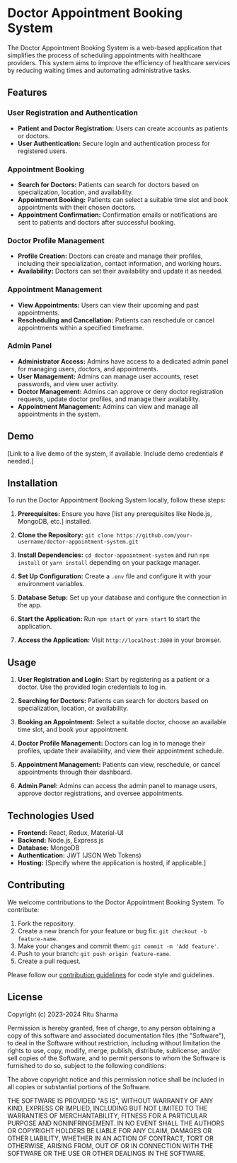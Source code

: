 # Doctor Appointment Booking System

The Doctor Appointment Booking System is a web-based application that simplifies the process of scheduling appointments with healthcare providers. This system aims to improve the efficiency of healthcare services by reducing waiting times and automating administrative tasks.

## Features

### User Registration and Authentication

- **Patient and Doctor Registration:** Users can create accounts as patients or doctors.
- **User Authentication:** Secure login and authentication process for registered users.

### Appointment Booking

- **Search for Doctors:** Patients can search for doctors based on specialization, location, and availability.
- **Appointment Booking:** Patients can select a suitable time slot and book appointments with their chosen doctors.
- **Appointment Confirmation:** Confirmation emails or notifications are sent to patients and doctors after successful booking.

### Doctor Profile Management

- **Profile Creation:** Doctors can create and manage their profiles, including their specialization, contact information, and working hours.
- **Availability:** Doctors can set their availability and update it as needed.

### Appointment Management

- **View Appointments:** Users can view their upcoming and past appointments.
- **Rescheduling and Cancellation:** Patients can reschedule or cancel appointments within a specified timeframe.

### Admin Panel

- **Administrator Access:** Admins have access to a dedicated admin panel for managing users, doctors, and appointments.
- **User Management:** Admins can manage user accounts, reset passwords, and view user activity.
- **Doctor Management:** Admins can approve or deny doctor registration requests, update doctor profiles, and manage their availability.
- **Appointment Management:** Admins can view and manage all appointments in the system.

## Demo

[Link to a live demo of the system, if available. Include demo credentials if needed.]

## Installation

To run the Doctor Appointment Booking System locally, follow these steps:

1. **Prerequisites:** Ensure you have [list any prerequisites like Node.js, MongoDB, etc.] installed.

2. **Clone the Repository:** `git clone https://github.com/your-username/doctor-appointment-system.git`

3. **Install Dependencies:** `cd doctor-appointment-system` and run `npm install` or `yarn install` depending on your package manager.

4. **Set Up Configuration:** Create a `.env` file and configure it with your environment variables.

5. **Database Setup:** Set up your database and configure the connection in the app.

6. **Start the Application:** Run `npm start` or `yarn start` to start the application.

7. **Access the Application:** Visit `http://localhost:3000` in your browser.

## Usage

1. **User Registration and Login:** Start by registering as a patient or a doctor. Use the provided login credentials to log in.

2. **Searching for Doctors:** Patients can search for doctors based on specialization, location, or availability.

3. **Booking an Appointment:** Select a suitable doctor, choose an available time slot, and book your appointment.

4. **Doctor Profile Management:** Doctors can log in to manage their profiles, update their availability, and view their appointment schedule.

5. **Appointment Management:** Patients can view, reschedule, or cancel appointments through their dashboard.

6. **Admin Panel:** Admins can access the admin panel to manage users, approve doctor registrations, and oversee appointments.

## Technologies Used

- **Frontend:** React, Redux, Material-UI
- **Backend:** Node.js, Express.js
- **Database:** MongoDB
- **Authentication:** JWT (JSON Web Tokens)
- **Hosting:** [Specify where the application is hosted, if applicable.]

## Contributing

We welcome contributions to the Doctor Appointment Booking System. To contribute:

1. Fork the repository.
2. Create a new branch for your feature or bug fix: `git checkout -b feature-name`.
3. Make your changes and commit them: `git commit -m 'Add feature'`.
4. Push to your branch: `git push origin feature-name`.
5. Create a pull request.

Please follow our [contribution guidelines](CONTRIBUTING.md) for code style and guidelines.

## License

Copyright (c) 2023-2024 Ritu Sharma

Permission is hereby granted, free of charge, to any person obtaining
a copy of this software and associated documentation files (the
"Software"), to deal in the Software without restriction, including
without limitation the rights to use, copy, modify, merge, publish,
distribute, sublicense, and/or sell copies of the Software, and to
permit persons to whom the Software is furnished to do so, subject to
the following conditions:

The above copyright notice and this permission notice shall be
included in all copies or substantial portions of the Software.

THE SOFTWARE IS PROVIDED "AS IS", WITHOUT WARRANTY OF ANY KIND,
EXPRESS OR IMPLIED, INCLUDING BUT NOT LIMITED TO THE WARRANTIES OF
MERCHANTABILITY, FITNESS FOR A PARTICULAR PURPOSE AND
NONINFRINGEMENT. IN NO EVENT SHALL THE AUTHORS OR COPYRIGHT HOLDERS BE
LIABLE FOR ANY CLAIM, DAMAGES OR OTHER LIABILITY, WHETHER IN AN ACTION
OF CONTRACT, TORT OR OTHERWISE, ARISING FROM, OUT OF OR IN CONNECTION
WITH THE SOFTWARE OR THE USE OR OTHER DEALINGS IN THE SOFTWARE.
